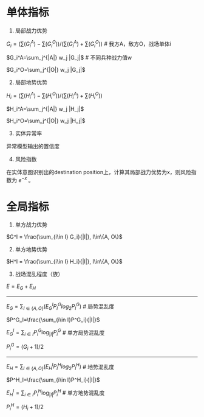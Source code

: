 # 单体指标

1. 局部战力优势

$G_i=(\sum(G_i^{A})-\sum(G_i^{O}))/(\sum(G_i^{A})+\sum(G_i^{O}))$ # 我方A，敌方O，战场单体i

$G_i^A=\sum_j^{|A|} w_j |G_j|$ # 不同兵种战力值w

$G_i^O=\sum_j^{|O|} w_j |G_j|$

2. 局部地势优势

$H_i=(\sum(H_i^{A})-\sum(H_i^{O}))/(\sum(H_i^{A})+\sum(H_i^{O}))$

$H_i^A=\sum_j^{|A|} w_j |H_j|$

$H_i^O=\sum_j^{|O|} w_j |H_j|$

3. 实体异常率

异常模型输出的置信度

4. 风险指数

在实体意图识别出的destination position上，计算其局部战力优势为x，则风险指数为 $e^{-x}$ 。


# 全局指标

1. 单方战力优势

$G^I = \frac{\sum_{i\in I} G_i}{|I|}, I\in\{A, O\}$

2. 单方地势优势

$H^I = \frac{\sum_{i\in I} H_i}{|I|}, I\in\{A, O\}$

3. 战场混乱程度（族）

$E = E_G + E_H$

---

$E_G=\sum_{I\in\{A, O\}} ( E^I_G P^G_I log_2 P^G_I)$ # 局势混乱度

$P^G_I=\frac{\sum_{i\in I}P^G_i}{|I|}$

$E^I_G = \sum_{i\in I} P_i^G\log_{|I|}P_i^G$ # 单方局势混乱度

$P^G_i=(G_i+1)/2$

---

$E_H=\sum_{I\in\{A, O\}} (E^I_H P^H_I log_2 P^H_I)$ # 地势混乱度

$P^H_I=\frac{\sum_{i\in I}P^H_i}{|I|}$

$E^I_H = \sum_{i\in I}P_i^H\log_{|I|}P_i^H$ # 单方地势混乱度

$P_i^H=(H_i+1)/2$
